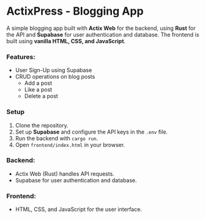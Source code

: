 # ActixPress - Blogging App

A simple blogging app built with **Actix Web** for the backend, using **Rust** for the API and **Supabase** for user authentication and database. The frontend is built using **vanilla HTML, CSS, and JavaScript**.

### Features:
- User Sign-Up using Supabase
- CRUD operations on blog posts
  - Add a post
  - Like a post
  - Delete a post

### Setup

1. Clone the repository.
2. Set up **Supabase** and configure the API keys in the `.env` file.
3. Run the backend with `cargo run`.
4. Open `frontend/index.html` in your browser.

### Backend:
- Actix Web (Rust) handles API requests.
- Supabase for user authentication and database.

### Frontend:
- HTML, CSS, and JavaScript for the user interface.
